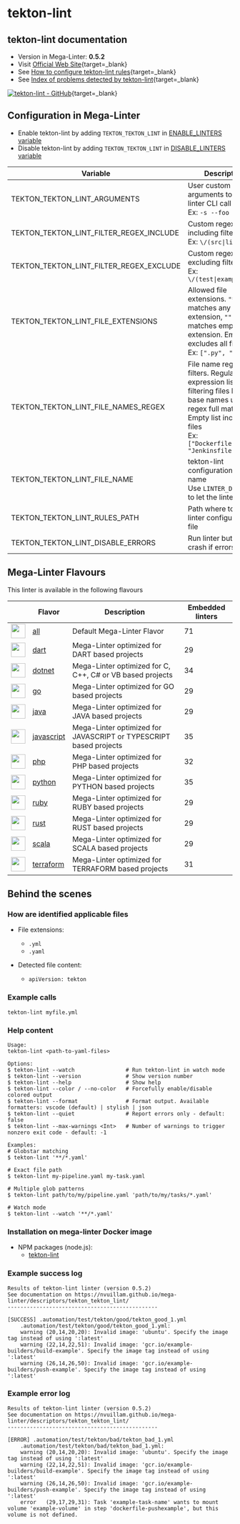 <!-- markdownlint-disable MD033 MD041 -->
<!-- Generated by .automation/build.py, please do not update manually -->
# tekton-lint

## tekton-lint documentation

- Version in Mega-Linter: **0.5.2**
- Visit [Official Web Site](https://github.com/IBM/tekton-lint#readme){target=_blank}
- See [How to configure tekton-lint rules](https://github.com/IBM/tekton-lint#configuring-tekton-lint){target=_blank}
- See [Index of problems detected by tekton-lint](https://github.com/IBM/tekton-lint#rules){target=_blank}

[![tekton-lint - GitHub](https://gh-card.dev/repos/IBM/tekton-lint.svg?fullname=)](https://github.com/IBM/tekton-lint){target=_blank}

## Configuration in Mega-Linter

- Enable tekton-lint by adding `TEKTON_TEKTON_LINT` in [ENABLE_LINTERS variable](/configuration/#activation-and-deactivation)
- Disable tekton-lint by adding `TEKTON_TEKTON_LINT` in [DISABLE_LINTERS variable](/configuration/#activation-and-deactivation)

| Variable | Description | Default value |
| ----------------- | -------------- | -------------- |
| TEKTON_TEKTON_LINT_ARGUMENTS | User custom arguments to add in linter CLI call<br/>Ex: `-s --foo "bar"` |  |
| TEKTON_TEKTON_LINT_FILTER_REGEX_INCLUDE | Custom regex including filter<br/>Ex: `\/(src\|lib)\/` | Include every file |
| TEKTON_TEKTON_LINT_FILTER_REGEX_EXCLUDE | Custom regex excluding filter<br/>Ex: `\/(test\|examples)\/` | Exclude no file |
| TEKTON_TEKTON_LINT_FILE_EXTENSIONS | Allowed file extensions. `"*"` matches any extension, `""` matches empty extension. Empty list excludes all files<br/>Ex: `[".py", ""]` | `[".yml", ".yaml"]` |
| TEKTON_TEKTON_LINT_FILE_NAMES_REGEX | File name regex filters. Regular expression list for filtering files by their base names using regex full match. Empty list includes all files<br/>Ex: `["Dockerfile(-.+)?", "Jenkinsfile"]` | Include every file |
| TEKTON_TEKTON_LINT_FILE_NAME | tekton-lint configuration file name</br>Use `LINTER_DEFAULT` to let the linter find it | `.tektonlintrc.yaml` |
| TEKTON_TEKTON_LINT_RULES_PATH | Path where to find linter configuration file | Workspace folder, then Mega-Linter default rules |
| TEKTON_TEKTON_LINT_DISABLE_ERRORS | Run linter but disable crash if errors found | `false` |

## Mega-Linter Flavours

This linter is available in the following flavours

| <!-- --> | Flavor | Description | Embedded linters |
| :------: | ------ | ----------- | ---------------- |
| <img src="https://github.com/nvuillam/mega-linter/raw/master/docs/assets/images/mega-linter-square.png" alt="" height="32px" class="megalinter-icon"></a> | [all](https://nvuillam.github.io/mega-linter/supported-linters/) | Default Mega-Linter Flavor | 71 |
| <img src="https://github.com/nvuillam/mega-linter/raw/master/docs/assets/icons/dart.ico" alt="" height="32px" class="megalinter-icon"></a> | [dart](https://nvuillam.github.io/mega-linter/flavors/dart/) | Mega-Linter optimized for DART based projects | 29 |
| <img src="https://github.com/nvuillam/mega-linter/raw/master/docs/assets/icons/dotnet.ico" alt="" height="32px" class="megalinter-icon"></a> | [dotnet](https://nvuillam.github.io/mega-linter/flavors/dotnet/) | Mega-Linter optimized for C, C++, C# or VB based projects | 34 |
| <img src="https://github.com/nvuillam/mega-linter/raw/master/docs/assets/icons/go.ico" alt="" height="32px" class="megalinter-icon"></a> | [go](https://nvuillam.github.io/mega-linter/flavors/go/) | Mega-Linter optimized for GO based projects | 29 |
| <img src="https://github.com/nvuillam/mega-linter/raw/master/docs/assets/icons/java.ico" alt="" height="32px" class="megalinter-icon"></a> | [java](https://nvuillam.github.io/mega-linter/flavors/java/) | Mega-Linter optimized for JAVA based projects | 29 |
| <img src="https://github.com/nvuillam/mega-linter/raw/master/docs/assets/icons/javascript.ico" alt="" height="32px" class="megalinter-icon"></a> | [javascript](https://nvuillam.github.io/mega-linter/flavors/javascript/) | Mega-Linter optimized for JAVASCRIPT or TYPESCRIPT based projects | 35 |
| <img src="https://github.com/nvuillam/mega-linter/raw/master/docs/assets/icons/php.ico" alt="" height="32px" class="megalinter-icon"></a> | [php](https://nvuillam.github.io/mega-linter/flavors/php/) | Mega-Linter optimized for PHP based projects | 32 |
| <img src="https://github.com/nvuillam/mega-linter/raw/master/docs/assets/icons/python.ico" alt="" height="32px" class="megalinter-icon"></a> | [python](https://nvuillam.github.io/mega-linter/flavors/python/) | Mega-Linter optimized for PYTHON based projects | 35 |
| <img src="https://github.com/nvuillam/mega-linter/raw/master/docs/assets/icons/ruby.ico" alt="" height="32px" class="megalinter-icon"></a> | [ruby](https://nvuillam.github.io/mega-linter/flavors/ruby/) | Mega-Linter optimized for RUBY based projects | 29 |
| <img src="https://github.com/nvuillam/mega-linter/raw/master/docs/assets/icons/rust.ico" alt="" height="32px" class="megalinter-icon"></a> | [rust](https://nvuillam.github.io/mega-linter/flavors/rust/) | Mega-Linter optimized for RUST based projects | 29 |
| <img src="https://github.com/nvuillam/mega-linter/raw/master/docs/assets/icons/scala.ico" alt="" height="32px" class="megalinter-icon"></a> | [scala](https://nvuillam.github.io/mega-linter/flavors/scala/) | Mega-Linter optimized for SCALA based projects | 29 |
| <img src="https://github.com/nvuillam/mega-linter/raw/master/docs/assets/icons/terraform.ico" alt="" height="32px" class="megalinter-icon"></a> | [terraform](https://nvuillam.github.io/mega-linter/flavors/terraform/) | Mega-Linter optimized for TERRAFORM based projects | 31 |

## Behind the scenes

### How are identified applicable files

- File extensions:
  - `.yml`
  - `.yaml`

- Detected file content:
  - `apiVersion: tekton`

<!-- markdownlint-disable -->
<!-- /* cSpell:disable */ -->

### Example calls

```shell
tekton-lint myfile.yml
```


### Help content

```shell
Usage:
tekton-lint <path-to-yaml-files>

Options:
$ tekton-lint --watch                # Run tekton-lint in watch mode
$ tekton-lint --version              # Show version number
$ tekton-lint --help                 # Show help
$ tekton-lint --color / --no-color   # Forcefully enable/disable colored output
$ tekton-lint --format               # Format output. Available formatters: vscode (default) | stylish | json
$ tekton-lint --quiet                # Report errors only - default: false
$ tekton-lint --max-warnings <Int>   # Number of warnings to trigger nonzero exit code - default: -1

Examples:
# Globstar matching
$ tekton-lint '**/*.yaml'

# Exact file path
$ tekton-lint my-pipeline.yaml my-task.yaml

# Multiple glob patterns
$ tekton-lint path/to/my/pipeline.yaml 'path/to/my/tasks/*.yaml'

# Watch mode
$ tekton-lint --watch '**/*.yaml'

```

### Installation on mega-linter Docker image

- NPM packages (node.js):
  - [tekton-lint](https://www.npmjs.com/package/tekton-lint)

### Example success log

```shell
Results of tekton-lint linter (version 0.5.2)
See documentation on https://nvuillam.github.io/mega-linter/descriptors/tekton_tekton_lint/
-----------------------------------------------

[SUCCESS] .automation/test/tekton/good/tekton_good_1.yml
    .automation/test/tekton/good/tekton_good_1.yml:
    warning (20,14,20,20): Invalid image: 'ubuntu'. Specify the image tag instead of using ':latest'
    warning (22,14,22,51): Invalid image: 'gcr.io/example-builders/build-example'. Specify the image tag instead of using ':latest'
    warning (26,14,26,50): Invalid image: 'gcr.io/example-builders/push-example'. Specify the image tag instead of using ':latest'

```

### Example error log

```shell
Results of tekton-lint linter (version 0.5.2)
See documentation on https://nvuillam.github.io/mega-linter/descriptors/tekton_tekton_lint/
-----------------------------------------------

[ERROR] .automation/test/tekton/bad/tekton_bad_1.yml
    .automation/test/tekton/bad/tekton_bad_1.yml:
    warning (20,14,20,20): Invalid image: 'ubuntu'. Specify the image tag instead of using ':latest'
    warning (22,14,22,51): Invalid image: 'gcr.io/example-builders/build-example'. Specify the image tag instead of using ':latest'
    warning (26,14,26,50): Invalid image: 'gcr.io/example-builders/push-example'. Specify the image tag instead of using ':latest'
    error   (29,17,29,31): Task 'example-task-name' wants to mount volume 'example-volume' in step 'dockerfile-pushexample', but this volume is not defined.

```
